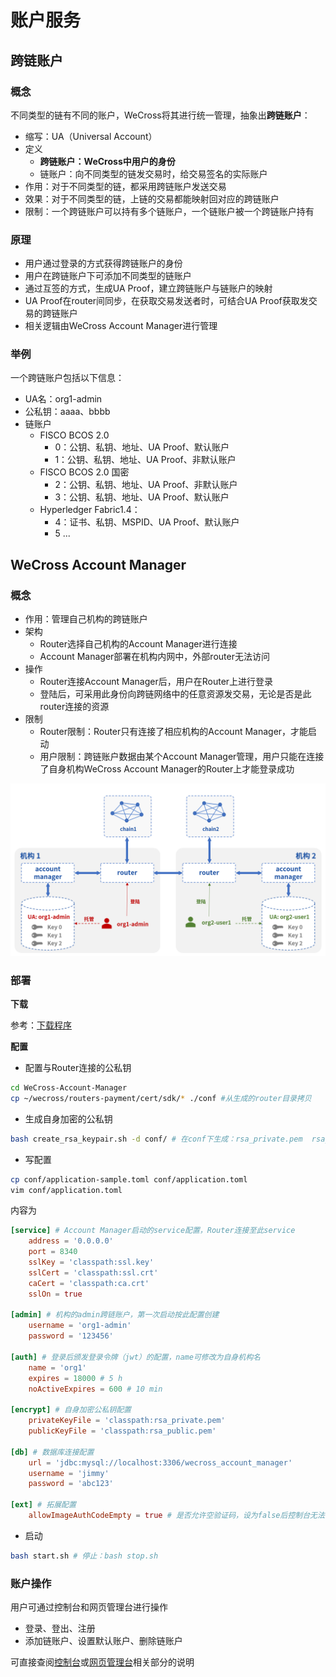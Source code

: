 # 账户服务

## 跨链账户

### 概念

不同类型的链有不同的账户，WeCross将其进行统一管理，抽象出**跨链账户**：

* 缩写：UA（Universal Account）
* 定义
  * **跨链账户：WeCross中用户的身份**
  * 链账户：向不同类型的链发交易时，给交易签名的实际账户
* 作用：对于不同类型的链，都采用跨链账户发送交易
* 效果：对于不同类型的链，上链的交易都能映射回对应的跨链账户
* 限制：一个跨链账户可以持有多个链账户，一个链账户被一个跨链账户持有

### 原理

* 用户通过登录的方式获得跨链账户的身份
* 用户在跨链账户下可添加不同类型的链账户
* 通过互签的方式，生成UA Proof，建立跨链账户与链账户的映射
* UA Proof在router间同步，在获取交易发送者时，可结合UA Proof获取发交易的跨链账户
* 相关逻辑由WeCross Account Manager进行管理

### 举例

一个跨链账户包括以下信息：

* UA名：org1-admin
* 公私钥：aaaa、bbbb
* 链账户
  * FISCO BCOS 2.0
    * 0：公钥、私钥、地址、UA Proof、默认账户
    * 1：公钥、私钥、地址、UA Proof、非默认账户
  * FISCO BCOS 2.0 国密
    * 2：公钥、私钥、地址、UA Proof、非默认账户
    * 3：公钥、私钥、地址、UA Proof、默认账户
  * Hyperledger Fabric1.4：
    * 4：证书、私钥、MSPID、UA Proof、默认账户
    * 5 ...

## WeCross Account Manager

### 概念

* 作用：管理自己机构的跨链账户
* 架构
  * Router选择自己机构的Account Manager进行连接
  * Account Manager部署在机构内网中，外部router无法访问
* 操作
  * Router连接Account Manager后，用户在Router上进行登录
  * 登陆后，可采用此身份向跨链网络中的任意资源发交易，无论是否是此router连接的资源
* 限制
  * Router限制：Router只有连接了相应机构的Account Manager，才能启动
  * 用户限制：跨链账户数据由某个Account Manager管理，用户只能在连接了自身机构WeCross Account Manager的Router上才能登录成功

![](../images/manual/account.png)

### 部署

**下载**

参考：[下载程序](../version/download.html#wecross-account-manager)

**配置**

* 配置与Router连接的公私钥

``` bash
cd WeCross-Account-Manager
cp ~/wecross/routers-payment/cert/sdk/* ./conf #从生成的router目录拷贝
```

* 生成自身加密的公私钥

``` bash
bash create_rsa_keypair.sh -d conf/ # 在conf下生成：rsa_private.pem  rsa_public.pem
```

* 写配置

``` bash
cp conf/application-sample.toml conf/application.toml
vim conf/application.toml
```

内容为

``` toml
[service] # Account Manager启动的service配置，Router连接至此service
    address = '0.0.0.0'
    port = 8340
    sslKey = 'classpath:ssl.key'
    sslCert = 'classpath:ssl.crt'
    caCert = 'classpath:ca.crt'
    sslOn = true

[admin] # 机构的admin跨链账户，第一次启动按此配置创建
    username = 'org1-admin'
    password = '123456'

[auth] # 登录后颁发登录令牌（jwt）的配置，name可修改为自身机构名
    name = 'org1'
    expires = 18000 # 5 h
    noActiveExpires = 600 # 10 min

[encrypt] # 自身加密公私钥配置
    privateKeyFile = 'classpath:rsa_private.pem'
    publicKeyFile = 'classpath:rsa_public.pem'

[db] # 数据库连接配置
    url = 'jdbc:mysql://localhost:3306/wecross_account_manager'
    username = 'jimmy'
    password = 'abc123'

[ext] # 拓展配置
    allowImageAuthCodeEmpty = true # 是否允许空验证码，设为false后控制台无法使用
```

* 启动

``` bash
bash start.sh # 停止：bash stop.sh
```

### 账户操作

用户可通过控制台和网页管理台进行操作

* 登录、登出、注册
* 添加链账户、设置默认账户、删除链账户

可直接查阅[控制台](./console.html)或[网页管理台](./webApp.html)相关部分的说明







